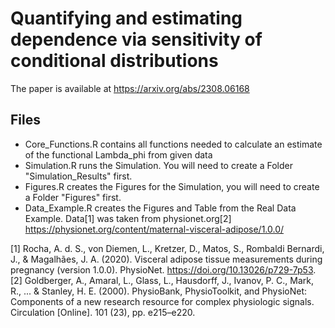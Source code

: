 # Quantifying and estimating dependence via sensitivity of conditional distributions

The paper is available at https://arxiv.org/abs/2308.06168

## Files
* Core_Functions.R contains all functions needed to calculate an estimate of the functional Lambda_phi from given data
* Simulation.R runs the Simulation. You will need to create a Folder "Simulation_Results" first.
* Figures.R creates the Figures for the Simulation, you will need to create a Folder "Figures" first.
* Data_Example.R creates the Figures and Table from the Real Data Example. Data[1] was taken from physionet.org[2] https://physionet.org/content/maternal-visceral-adipose/1.0.0/

[1] Rocha, A. d. S., von Diemen, L., Kretzer, D., Matos, S., Rombaldi Bernardi, J., & Magalhães, J. A. (2020). Visceral adipose tissue measurements during pregnancy (version 1.0.0). PhysioNet. https://doi.org/10.13026/p729-7p53.
[2] Goldberger, A., Amaral, L., Glass, L., Hausdorff, J., Ivanov, P. C., Mark, R., ... & Stanley, H. E. (2000). PhysioBank, PhysioToolkit, and PhysioNet: Components of a new research resource for complex physiologic signals. Circulation [Online]. 101 (23), pp. e215–e220.
